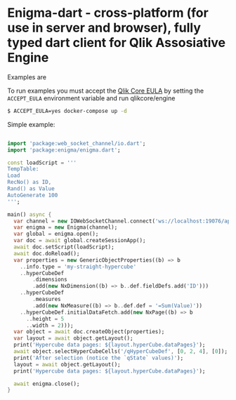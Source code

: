 # Enigma-dart - cross-platform (for use in server and browser), fully typed dart client for Qlik Assosiative Engine


Examples are

To run examples you must accept the [Qlik Core EULA](https://qlikcore.com/beta/) by setting the `ACCEPT_EULA` environment variable and run qlikcore/engine 

```sh
$ ACCEPT_EULA=yes docker-compose up -d
```

Simple example: 

``` Dart

import 'package:web_socket_channel/io.dart';
import 'package:enigma/enigma.dart';

const loadScript = '''
TempTable:
Load
RecNo() as ID,
Rand() as Value
AutoGenerate 100
''';

main() async {  
  var channel = new IOWebSocketChannel.connect('ws://localhost:19076/app');
  var enigma = new Enigma(channel);
  var global = enigma.open();
  var doc = await global.createSessionApp();
  await doc.setScript(loadScript);
  await doc.doReload();
  var properties = new GenericObjectProperties((b) => b
    ..info.type = 'my-straight-hypercube'
    ..hyperCubeDef
        .dimensions
        .add(new NxDimension((b) => b..def.fieldDefs.add('ID')))
    ..hyperCubeDef
        .measures
        .add(new NxMeasure((b) => b..def.def = '=Sum(Value)'))
    ..hyperCubeDef.initialDataFetch.add(new NxPage((b) => b
      ..height = 5
      ..width = 2)));
  var object = await doc.createObject(properties);
  var layout = await object.getLayout();
  print('Hypercube data pages: ${layout.hyperCube.dataPages}');
  await object.selectHyperCubeCells('/qHyperCubeDef', [0, 2, 4], [0]);
  print('After selection (notice the `qState` values)');
  layout = await object.getLayout();
  print('Hypercube data pages: ${layout.hyperCube.dataPages}');

  await enigma.close();
}

```